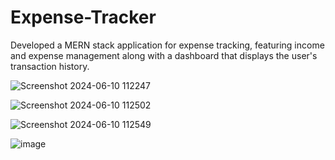 # Expense-Tracker
Developed a MERN stack application for expense tracking, featuring income and expense management along with a dashboard that displays the user's transaction history.

![Screenshot 2024-06-10 112247](https://github.com/SharvariMore/Expense-Tracker/assets/83008601/cf89c0dd-cf62-4e2b-aca7-8e9917be5797)

![Screenshot 2024-06-10 112502](https://github.com/SharvariMore/Expense-Tracker/assets/83008601/d675c66b-d420-433f-b7ae-ff83f6a5cef8)

![Screenshot 2024-06-10 112549](https://github.com/SharvariMore/Expense-Tracker/assets/83008601/6c92d5a8-ed45-428d-b589-a003c21970ea)

![image](https://github.com/SharvariMore/Expense-Tracker/assets/83008601/e4590bc3-003e-4184-84f3-951d98c00e4d)


